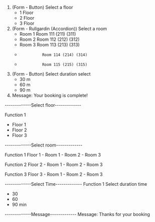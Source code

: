 1) (Form - Button) Select a floor
    - 1 Floor
    - 2 Floor
    - 3 Floor
2) (Form - Rullgardin (Accordion)) Select a room
    - Room 1              Room 111 (211) (311)
    - Room 2              Room 112 (212) (312)
    - Room 3              Room 113 (213) (313)
    -               Room 114 (214) (314)
    -               Room 115 (215) (315)
3) (Form - Button) Select duration select
    - 30 m
    - 60 m
    - 90 m
4) Message: Your booking is complete!





-------------Select floor-------------

Function 1 
  - Floor 1
  - Floor 2
  - Floor 3 



-------------Select room-------------
 
Function 1 Floor 1
    - Room 1
    - Room 2
    - Room 3



Function 2 Floor 2
    - Room 1
    - Room 2
    - Room 3



Function 3 Floor 3
    - Room 1
    - Room 2
    - Room 3



-------------Select Time-------------
Function 1 Select duration time
  - 30
  - 60
  - 90 min 



-------------Message-------------
Message: Thanks for your booking 


